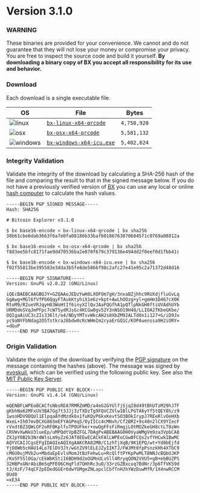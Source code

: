 # Version 3.1.0

### WARNING
These binaries are provided for your convenience. We cannot and do not guarantee that they will not lose your money or compromise your privacy. You are free to inspect the source code and build it yourself. **By downloading a binary copy of BX you accept all responsibility for its use and behavior.**

### Download
Each download is a single executable file.

| OS | File | Bytes |
|----|------|-------|
|![linux](https://github.com/libbitcoin/libbitcoin-explorer/wiki/linux.png) | [`bx-linux-x64-qrcode`](https://github.com/libbitcoin/libbitcoin-explorer/releases/download/v3.1.0/bx-linux-x64-qrcode) | `4,750,920` |
|![osx](https://github.com/libbitcoin/libbitcoin-explorer/wiki/osx.png) | [`bx-osx-x64-qrcode`](https://github.com/libbitcoin/libbitcoin-explorer/releases/download/v3.1.0/bx-osx-x64-qrcode) | `5,581,132` |
|![windows](https://github.com/libbitcoin/libbitcoin-explorer/wiki/windows.png) | [`bx-windows-x64-icu.exe`](https://github.com/libbitcoin/libbitcoin-explorer/releases/download/v3.1.0/bx-windows-x64-icu.exe) | `5,402,624` |

### Integrity Validation
Validate the integrity of the download by calculating a SHA-256 hash of the file and comparing the result to that in the signed message below. If you do not have a previously verified version of [BX](https://github.com/libbitcoin/libbitcoin-explorer/wiki) you can use any local or online [hash computer](http://onlinemd5.com) to calculate the hash values.

```
-----BEGIN PGP SIGNED MESSAGE-----
Hash: SHA256

# Bitcoin Explorer v3.1.0

$ bx base16-encode < bx-linux-x64-qrcode | bx sha256
38b61cbe6dab3663f6a7e0fa08186b33bafb01867630706845f1c0769a08812a

$ bx base16-encode < bx-osx-x64-qrcode | bx sha256
f8d3ee5bfc8171fae9dd70536ba2e070f679c379136e494dd2f0eef0d1fbb41c

$ bx base16-encode < bx-windows-x64-icu.exe | bx sha256
f02f55813be395583e3dda3b5fe8de5866f98c2afc27e41e95c2a71372d48d16

-----BEGIN PGP SIGNATURE-----
Version: GnuPG v2.0.22 (GNU/Linux)

iQEcBAEBCAAGBQJY+GZQAAoJEDzYwH8LXOFOm7gH/3nxaBZjhhc9RUXdjfluGvLq
GgAwg+MGl6fVfPG6QqyFTAukKtyhiX1e6z+kpt+AwLhOOzg+yl+gmHm1D467cX0K
RtoM9/R2ueVRJqyH83WoHtIf6inyXIlQvJAaFQGfhA1pQTlpNkGH0ftiUVAdhUYb
URMDdeSVqJmPFpc7cW75ydRJsGc4KCGw0gv52Y3nNSO19H48/LLIOA2TKbeGKbe/
OQIgaAiUC3cZIs336lt/o4/NDyYMTsvWkcAH2s0XbZM92ALTd0n1i127+G/iD9Jx
yc9aNYFbNdag2O5TstkraJ8bdw0cRcWHmIm2ryaErGQ1C/KOPAuenssa9H2iORY=
=dGuP
-----END PGP SIGNATURE-----
```

### Origin Validation
Validate the origin of the download by verifying the [PGP signature](http://en.wikipedia.org/wiki/Pretty_Good_Privacy) on the message containing the hashes (above). The message was signed by [evoskuil](https://twitter.com/evoskuil), which can be verified using the following public key. See also the [MIT Public Key Server](https://pgp.mit.edu/pks/lookup?op=get&search=0x3CD8C07F0B5CE14E).

```
-----BEGIN PGP PUBLIC KEY BLOCK-----
Version: GnuPG v1.4.14 (GNU/Linux)

mQENBFLWPEoBCACfsNbsREA7RMRZmMD/a4eG2GYUlfjSjqI8d49tBhUTzM29hJ7F
gKbhNa62MFxUV3BA7Gg7t3JJj3zTXDzTg9FQVCZVlw1BlLPGTA6yYf5tQEY8h/z9
1wsoHDV9DQUl1ElpqaAYdMzdk6x1fuKQyP6kxKevtSO3BOkIrypJ7REeRlvOeHXb
WxeL+Ih07mvBCXG86SmEFYAGPmq5/0yIICc4cMNvh/Cf2BRI+9s40n2lCX9YIecF
rVxdtBZ3QWiOF2oRFBKplfuTPOUFker+owQgFFsFiRmgjLOtMOZkeGH8ctLT0zWn
CRVWvXwNkU3lueEp/uMPQdtVpBZFGL7DAgPvABEBAAG0H0VyaWMgVm9za3VpbCA8
ZXJpY0B2b3NrdWlsLm9yZz6JAT8EEwECACkFAlLWPEoCGw8FCQs2vfYHCwkIBwMC
AQYVCAIJCgsEFgIDAQIeAQIXgAAKCRA82MB/C1zhTjXqB/9K1EPQ/wt+Yd0bEjfd
YjO8Wb5cHAU14Lo7ElDV3JY/wGtZV9lELEJZyIIKTJ/FWJMt0fpPsnzkHh4XTbC9
cM6U0ujMVb2u+MbdaEpEvlsMomJtBzFehwLu+RcQlftPYKpPwMLT8NNJcBQbUJKP
/Ko5F5SlOGa/cEkWbKStiI6BDH9d2oOGMnULvSll4RryqQON2VVU5+gB+ebBUZPS
32HBPxGNrAbiBm5qPFEO6CHqFld7QHhRc3uO/33rzGZBxcuq7BdNr/3p6TfVK59d
tJ/XzF/74qCF2pEDedGGEr6dwYGMgeZNLapclCbfTnHJhYWzDuwMfR/1X4nwRCCM
0Ud0
=xE34
-----END PGP PUBLIC KEY BLOCK-----
```